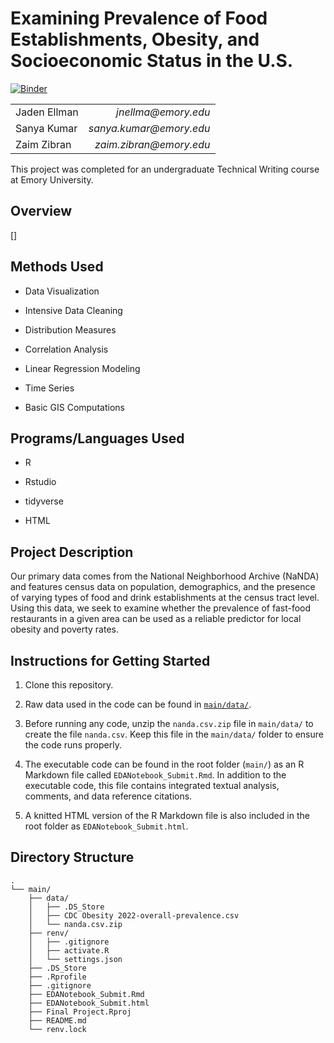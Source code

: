 # Examining Prevalence of Food Establishments, Obesity, and Socioeconomic Status in the U.S.

[![Binder](https://mybinder.org/badge_logo.svg)](https://mybinder.org/v2/gh/jadenellman/Final-Project/HEAD)

|              |                          |
|--------------|-------------------------:|
| Jaden Ellman |     *jnellma\@emory.edu* |
| Sanya Kumar  | *sanya.kumar\@emory.edu* |
| Zaim Zibran  | *zaim.zibran\@emory.edu* |

This project was completed for an undergraduate Technical Writing course at Emory University.

## Overview

[]

## Methods Used

-   Data Visualization

-   Intensive Data Cleaning

-   Distribution Measures

-   Correlation Analysis

-   Linear Regression Modeling

-   Time Series

-   Basic GIS Computations

## Programs/Languages Used

-   R

-   Rstudio

-   tidyverse

-   HTML

## Project Description

Our primary data comes from the National Neighborhood Archive (NaNDA) and features census data on population, demographics, and the presence of varying types of food and drink establishments at the census tract level. Using this data, we seek to examine whether the prevalence of fast-food restaurants in a given area can be used as a reliable predictor for local obesity and poverty rates.

## Instructions for Getting Started

1.  Clone this repository.

2.  Raw data used in the code can be found in [`main/data/`](https://github.com/jadenellman/Final-Project/tree/main/data).

3.  Before running any code, unzip the `nanda.csv.zip` file in `main/data/` to create the file `nanda.csv`. Keep this file in the `main/data/` folder to ensure the code runs properly.

4.  The executable code can be found in the root folder (`main/`) as an R Markdown file called `EDANotebook_Submit.Rmd`. In addition to the executable code, this file contains integrated textual analysis, comments, and data reference citations.

5.  A knitted HTML version of the R Markdown file is also included in the root folder as `EDANotebook_Submit.html`.

## Directory Structure

```         
.
└── main/
    ├── data/
    │   ├── .DS_Store
    │   ├── CDC Obesity 2022-overall-prevalence.csv
    │   └── nanda.csv.zip
    ├── renv/
    │   ├── .gitignore
    │   ├── activate.R
    │   └── settings.json
    ├── .DS_Store
    ├── .Rprofile
    ├── .gitignore
    ├── EDANotebook_Submit.Rmd
    ├── EDANotebook_Submit.html
    ├── Final Project.Rproj
    ├── README.md
    └── renv.lock
```

